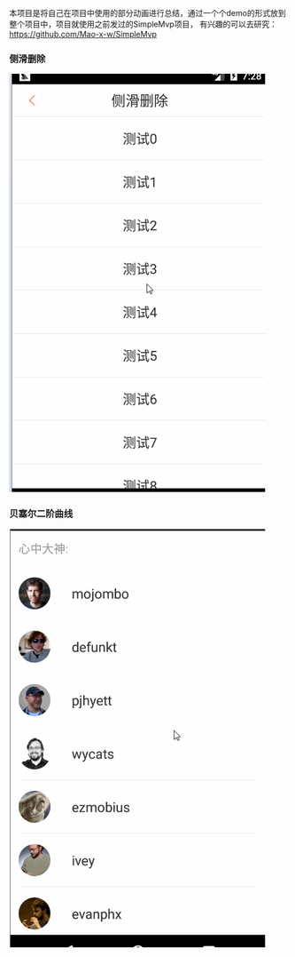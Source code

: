 本项目是将自己在项目中使用的部分动画进行总结，通过一个个demo的形式放到整个项目中，项目就使用之前发过的SimpleMvp项目，
有兴趣的可以去研究：https://github.com/Mao-x-w/SimpleMvp

### 侧滑删除
![image](./image/swipe_delete.gif)

### 贝塞尔二阶曲线
![image](./image/bezier_curve.gif)





